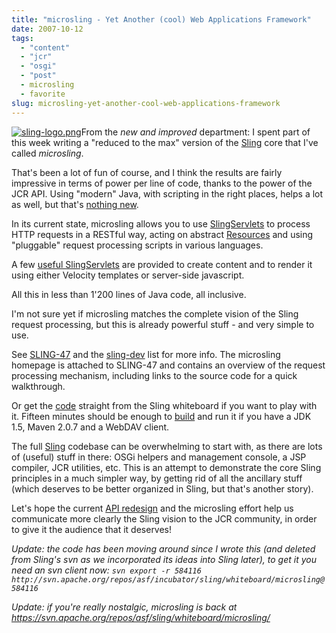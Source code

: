 ```yaml
---
title: "microsling - Yet Another (cool) Web Applications Framework"
date: 2007-10-12
tags: 
  - "content"
  - "jcr"
  - "osgi"
  - "post"
  - microsling
  - favorite
slug: microsling-yet-another-cool-web-applications-framework
---
```


[![sling-logo.png](/assets/images/movable-type-blog-archives/sling-logo.png)](http://incubator.apache.org/sling/)From the _new and improved_ department: I spent part of this week writing a "reduced to the max" version of the [Sling](http://incubator.apache.org/sling) core that I've called _microsling_.

That's been a lot of fun of course, and I think the results are fairly impressive in terms of power per line of code, thanks to the power of the JCR API. Using "modern" Java, with scripting in the right places, helps a lot as well, but that's [nothing new](http://codeconsult.ch/bertrand/archives/000182.html).

In its current state, microsling allows you to use [SlingServlets](http://svn.apache.org/viewvc/incubator/sling/whiteboard/microsling/src/main/java/org/apache/sling/microsling/api/SlingServlet.java?view=markup) to process HTTP requests in a RESTful way, acting on abstract [Resources](http://svn.apache.org/viewvc/incubator/sling/whiteboard/microsling/src/main/java/org/apache/sling/microsling/api/Resource.java?view=markup) and using "pluggable" request processing scripts in various languages.

A few [useful SlingServlets](http://svn.apache.org/viewvc/incubator/sling/whiteboard/microsling/src/main/java/org/apache/sling/microsling/slingservlets/) are provided to create content and to render it using either Velocity templates or server-side javascript.

All this in less than 1'200 lines of Java code, all inclusive.

I'm not sure yet if microsling matches the complete vision of the Sling request processing, but this is already powerful stuff - and very simple to use.

See [SLING-47](https://issues.apache.org/jira/browse/SLING-47) and the [sling-dev](http://dir.gmane.org/gmane.comp.apache.sling.devel) list for more info. The microsling homepage is attached to SLING-47 and contains an overview of the request processing mechanism, including links to the source code for a quick walkthrough.

Or get the [code](http://svn.apache.org/repos/asf/incubator/sling/whiteboard/microsling) straight from the Sling whiteboard if you want to play with it. Fifteen minutes should be enough to [build](http://svn.apache.org/repos/asf/incubator/sling/whiteboard/microsling/README.txt) and run it if you have a JDK 1.5, Maven 2.0.7 and a WebDAV client.

The full [Sling](http://incubator.apache.org/sling) codebase can be overwhelming to start with, as there are lots of (useful) stuff in there: OSGi helpers and management console, a JSP compiler, JCR utilities, etc. This is an attempt to demonstrate the core Sling principles in a much simpler way, by getting rid of all the ancillary stuff (which deserves to be better organized in Sling, but that's another story).

Let's hope the current [API redesign](http://cwiki.apache.org/confluence/display/SLING/Sling+API+Redesign) and the microsling effort help us communicate more clearly the Sling vision to the JCR community, in order to give it the audience that it deserves!

_Update: the code has been moving around since I wrote this (and deleted from Sling's svn as we incorporated its ideas into Sling later), to get it you need an svn client now: `svn export -r 584116 http://svn.apache.org/repos/asf/incubator/sling/whiteboard/microsling@584116`_

_Update: if you're really nostalgic, microsling is back at https://svn.apache.org/repos/asf/sling/whiteboard/microsling/_
